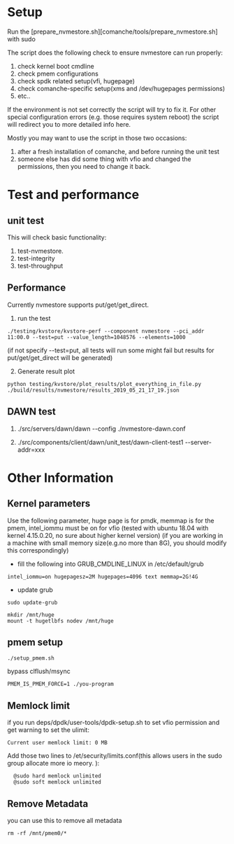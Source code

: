 Setup
=================

Run the [prepare_nvmestore.sh][comanche/tools/prepare_nvmestore.sh] with sudo

The script does the following check to ensure nvmestore can run properly:
1. check kernel boot cmdline
2. check pmem configurations
3. check spdk related setup(vfi, hugepage)
4. check comanche-specific setup(xms and /dev/hugepages permissions)
5. etc..

If the environment is not set correctly the script will try to fix it. For other special configuration errors (e.g. those requires system reboot) the script will redirect you to more detailed info here.

Mostly you may want to use the script in those two occasions:
1. after a fresh installation of comanche, and before running the unit test
2. someone else has did some thing with vfio and changed the permissions, then you need to change it back.

Test and performance
=====================

unit test
--------------

This will check basic functionality:
1. test-nvmestore.
2. test-integrity
3. test-throughput

Performance
-----------

Currently nvmestore supports put/get/get_direct.

1. run the test
```
./testing/kvstore/kvstore-perf --component nvmestore --pci_addr 11:00.0 --test=put --value_length=1048576 --elements=1000
```
(if not specify --test=put, all tests will run some might fail but results for put/get/get_direct will be generated)

2. Generate result plot
```
python testing/kvstore/plot_results/plot_everything_in_file.py ./build/results/nvmestore/results_2019_05_21_17_19.json
```

DAWN test
------------

1. ./src/servers/dawn/dawn --config ./nvmestore-dawn.conf

2. ./src/components/client/dawn/unit_test/dawn-client-test1 --server-addr=xxx

Other Information
==================

Kernel parameters
-----------------

Use the following parameter, huge page is for pmdk, memmap is for the pmem, intel_iommu must be on for vfio (tested with ubuntu 18.04 with kernel 4.15.0.20, no sure about higher kernel version)
(if you are working in a machine with small memory size(e.g.no more than 8G), you should modify this correspondingly)

* fill the following into GRUB_CMDLINE_LINUX in /etc/default/grub
``` 
intel_iommu=on hugepagesz=2M hugepages=4096 text memmap=2G!4G
```

* update grub
```
sudo update-grub
```

```
mkdir /mnt/huge
mount -t hugetlbfs nodev /mnt/huge

```

pmem setup
----------

```
./setup_pmem.sh
```

bypass clflush/msync
```
PMEM_IS_PMEM_FORCE=1 ./you-program
```

Memlock limit
---------------

if you run deps/dpdk/user-tools/dpdk-setup.sh to set vfio permission and get  warning to set the ulimit:
```
Current user memlock limit: 0 MB
```

Add those two lines to /et/security/limits.conf(this allows users in the sudo group allocate more io meory. ):
```  
  @sudo hard memlock unlimited 
  @sudo soft memlock unlimited
```

Remove Metadata
-----------------

you can use this to remove all metadata
```
rm -rf /mnt/pmem0/* 
```

